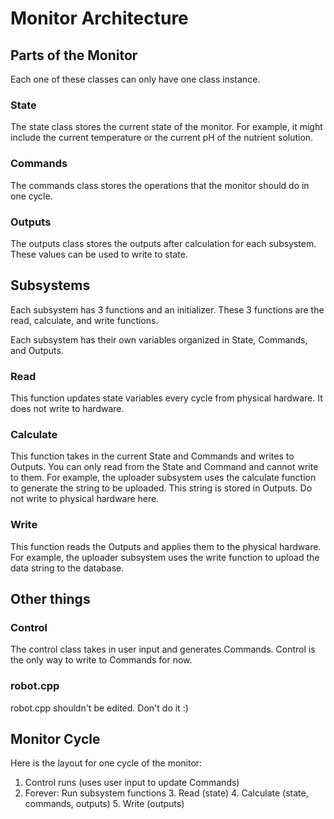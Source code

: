 # Monitor Architecture

## Parts of the Monitor

Each one of these classes can only have one class instance.

### State

The state class stores the current state of the monitor. For example, it might include the current temperature or the
current pH of the nutrient solution.

### Commands

The commands class stores the operations that the monitor should do in one cycle.

### Outputs

The outputs class stores the outputs after calculation for each subsystem. These values can be used to write to state.

## Subsystems

Each subsystem has 3 functions and an initializer. These 3 functions are the read, calculate, and write functions.

Each subsystem has their own variables organized in State, Commands, and Outputs.

### Read

This function updates state variables every cycle from physical hardware. It does not write to hardware.

### Calculate

This function takes in the current State and Commands and writes to Outputs. You can only read from the State and
Command and cannot write to them. For example, the uploader subsystem uses the calculate function to generate the string
to be uploaded. This string is stored in Outputs. Do not write to physical hardware here.

### Write

This function reads the Outputs and applies them to the physical hardware. For example, the uploader subsystem uses the
write function to upload the data string to the database.

## Other things

### Control

The control class takes in user input and generates Commands. Control is the only way to write to Commands for now.

### robot.cpp

robot.cpp shouldn't be edited. Don't do it :)

## Monitor Cycle

Here is the layout for one cycle of the monitor:

1. Control runs (uses user input to update Commands)
2. Forever: Run subsystem functions
    3. Read (state)
    4. Calculate (state, commands, outputs)
    5. Write (outputs)
